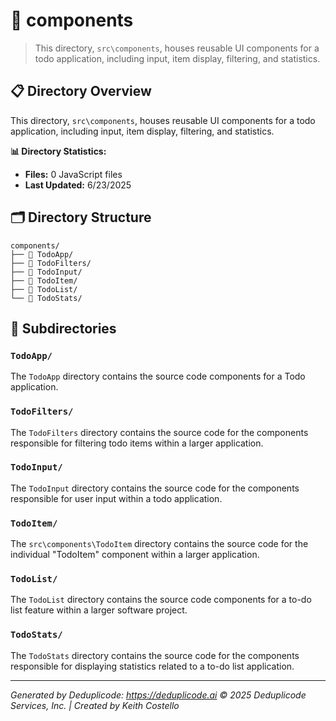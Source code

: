 # 📁 components

> This directory, `src\components`, houses reusable UI components for a todo application, including input, item display, filtering, and statistics.

## 📋 Directory Overview

This directory, `src\components`, houses reusable UI components for a todo application, including input, item display, filtering, and statistics.

**📊 Directory Statistics:**
- **Files:** 0 JavaScript files
- **Last Updated:** 6/23/2025

## 🗂 Directory Structure

```
components/
├── 📁 TodoApp/
├── 📁 TodoFilters/
├── 📁 TodoInput/
├── 📁 TodoItem/
├── 📁 TodoList/
└── 📁 TodoStats/
```

## 📁 Subdirectories

### `TodoApp/`
The `TodoApp` directory contains the source code components for a Todo application.

### `TodoFilters/`
The `TodoFilters` directory contains the source code for the components responsible for filtering todo items within a larger application.

### `TodoInput/`
The `TodoInput` directory contains the source code for the components responsible for user input within a todo application.

### `TodoItem/`
The `src\components\TodoItem` directory contains the source code for the individual "TodoItem" component within a larger application.

### `TodoList/`
The `TodoList` directory contains the source code components for a to-do list feature within a larger software project.

### `TodoStats/`
The `TodoStats` directory contains the source code for the components responsible for displaying statistics related to a to-do list application.

---

*Generated by Deduplicode: https://deduplicode.ai*
*© 2025 Deduplicode Services, Inc. | Created by Keith Costello*
